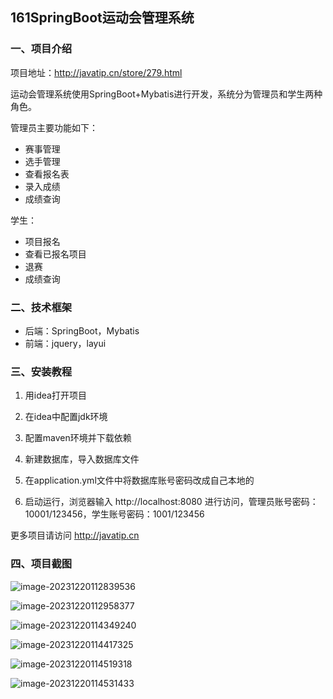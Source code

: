 ## 161SpringBoot运动会管理系统

### 一、项目介绍

项目地址：http://javatip.cn/store/279.html

运动会管理系统使用SpringBoot+Mybatis进行开发，系统分为管理员和学生两种角色。

管理员主要功能如下：

- 赛事管理
- 选手管理
- 查看报名表
- 录入成绩
- 成绩查询

学生：

- 项目报名
- 查看已报名项目
- 退赛
- 成绩查询

### 二、技术框架

- 后端：SpringBoot，Mybatis
- 前端：jquery，layui

### 三、安装教程

1. 用idea打开项目

2. 在idea中配置jdk环境

3. 配置maven环境并下载依赖

4. 新建数据库，导入数据库文件

5. 在application.yml文件中将数据库账号密码改成自己本地的

6. 启动运行，浏览器输入 http://localhost:8080 进行访问，管理员账号密码：10001/123456，学生账号密码：1001/123456

更多项目请访问 http://javatip.cn

### 四、项目截图

![image-20231220112839536](http://image.javatip.cn/bysj/20231220112839.png)

![image-20231220112958377](http://image.javatip.cn/bysj/20231220112958.png)

![image-20231220114349240](http://image.javatip.cn/bysj/20231220114349.png)

![image-20231220114417325](http://image.javatip.cn/bysj/20231220114417.png)

![image-20231220114519318](http://image.javatip.cn/bysj/20231220114519.png)

![image-20231220114531433](http://image.javatip.cn/bysj/20231220114531.png)
